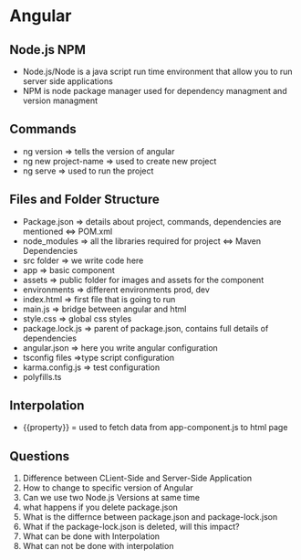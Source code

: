 # Angular
## Node.js NPM
- Node.js/Node is a java script run time environment that allow you to run server side applications
- NPM is node package manager used for dependency managment and version managment

## Commands
- ng version  => tells the version of angular 
- ng new project-name => used to create new project
- ng serve => used to run the project

## Files and Folder Structure
- Package.json => details about project, commands, dependencies are mentioned <=> POM.xml
- node_modules => all the libraries required for project <=> Maven Dependencies
- src folder => we write code here
 - app => basic component
 - assets => public folder for images and assets for the component
 - environments => different environments prod, dev
 - index.html => first file that is going to run
 - main.js => bridge between angular and html
 - style.css => global css styles
- package.lock.js => parent of package.json, contains full details of dependencies
- angular.json => here you write angular configuration
- tsconfig files =>type script configuration
- karma.config.js => test configuration
- polyfills.ts 

## Interpolation
- {{property}} = used to fetch data from app-component.js to html page
 
## Questions
1. Difference between CLient-Side and Server-Side Application
2. How to change to specific version of Angular
3. Can we use two Node.js Versions at same time
4. what happens if you delete package.json
5. What is the differnce between package.json and package-lock.json
6. What if the package-lock.json is deleted, will this impact?
7. What can be done with Interpolation
8. What can not be done with interpolation
